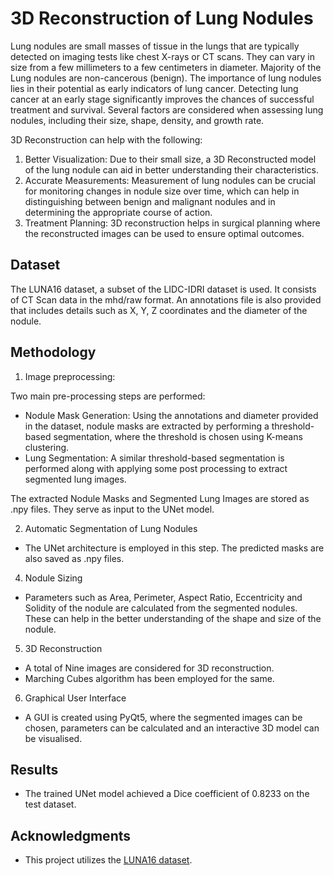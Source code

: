 # 3D Reconstruction of Lung Nodules

Lung nodules are small masses of tissue in the lungs that are typically detected on imaging tests like chest X-rays or CT scans. They can vary in size from a few millimeters to a few centimeters in diameter. Majority of the Lung nodules are non-cancerous (benign). The importance of lung nodules lies in their potential as early indicators of lung cancer. Detecting lung cancer at an early stage significantly improves the chances of successful treatment and survival. Several factors are considered when assessing lung nodules, including their size, shape, density, and growth rate. 

3D Reconstruction can help with the following:
1. Better Visualization: 
   Due to their small size, a 3D Reconstructed model of the lung nodule can aid in better understanding their characteristics.
2. Accurate Measurements: 
   Measurement of lung nodules can be crucial for monitoring changes in nodule size over time, which can help in distinguishing between benign and malignant nodules and in determining the appropriate course of 
   action.
3. Treatment Planning: 
   3D reconstruction helps in surgical planning where the reconstructed images can be used to ensure optimal outcomes.

## Dataset

The LUNA16 dataset, a subset of the LIDC-IDRI dataset is used. It consists of CT Scan data in the mhd/raw format. An annotations file is also provided that includes details such as X, Y, Z coordinates and the diameter of the nodule.

## Methodology

1. Image preprocessing:

Two main pre-processing steps are performed:
- Nodule Mask Generation: 
  Using the annotations and diameter provided in the dataset, nodule masks are extracted by performing a threshold-based segmentation, where the threshold is chosen using K-means clustering. 
- Lung Segmentation: 
  A similar threshold-based segmentation is performed along with applying some post processing to extract segmented lung images.

The extracted Nodule Masks and Segmented Lung Images are stored as .npy files. They serve as input to the UNet model.

2. Automatic Segmentation of Lung Nodules
- The UNet architecture is employed in this step. The predicted masks are also saved as .npy files.
  
4. Nodule Sizing
- Parameters such as Area, Perimeter, Aspect Ratio, Eccentricity and Solidity of the nodule are calculated from the segmented nodules. These can help in the better understanding of the shape and size of the nodule.

5. 3D Reconstruction
- A total of Nine images are considered for 3D reconstruction.
- Marching Cubes algorithm has been employed for the same.

6. Graphical User Interface
- A GUI is created using PyQt5, where the segmented images can be chosen, parameters can be calculated and an interactive 3D model can be visualised.

## Results

- The trained UNet model achieved a Dice coefficient of 0.8233 on the test dataset.

## Acknowledgments

- This project utilizes the [LUNA16 dataset](https://luna16.grand-challenge.org/Data/).
